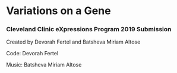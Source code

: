 # Variations on a Gene
### Cleveland Clinic eXpressions Program 2019 Submission

Created by Devorah Fertel and Batsheva Miriam Altose

Code: Devorah Fertel

Music: Batsheva Miriam Altose
